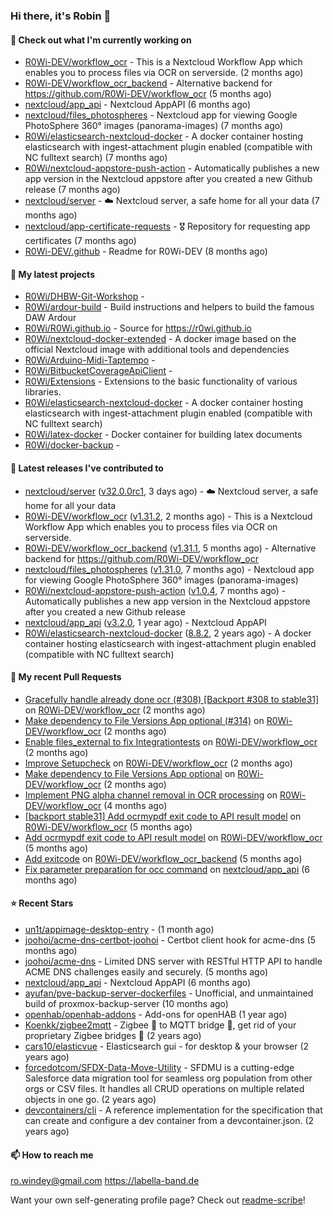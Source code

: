 ### Hi there, it's Robin 👋

#### 👷 Check out what I'm currently working on

- [R0Wi-DEV/workflow_ocr](https://github.com/R0Wi-DEV/workflow_ocr) - This is a Nextcloud Workflow App which enables you to process files via OCR on serverside. (2 months ago)
- [R0Wi-DEV/workflow_ocr_backend](https://github.com/R0Wi-DEV/workflow_ocr_backend) - Alternative backend for https://github.com/R0Wi-DEV/workflow_ocr (5 months ago)
- [nextcloud/app_api](https://github.com/nextcloud/app_api) - Nextcloud AppAPI (6 months ago)
- [nextcloud/files_photospheres](https://github.com/nextcloud/files_photospheres) - Nextcloud app for viewing Google PhotoSphere 360° images (panorama-images) (7 months ago)
- [R0Wi/elasticsearch-nextcloud-docker](https://github.com/R0Wi/elasticsearch-nextcloud-docker) - A docker container hosting elasticsearch with ingest-attachment plugin enabled (compatible with NC fulltext search) (7 months ago)
- [R0Wi/nextcloud-appstore-push-action](https://github.com/R0Wi/nextcloud-appstore-push-action) - Automatically publishes a new app version in the Nextcloud appstore after you created a new Github release (7 months ago)
- [nextcloud/server](https://github.com/nextcloud/server) - ☁️ Nextcloud server, a safe home for all your data (7 months ago)
- [nextcloud/app-certificate-requests](https://github.com/nextcloud/app-certificate-requests) - 🎖 Repository for requesting app certificates (7 months ago)
- [R0Wi-DEV/.github](https://github.com/R0Wi-DEV/.github) - Readme for R0Wi-DEV (8 months ago)

#### 🌱 My latest projects

- [R0Wi/DHBW-Git-Workshop](https://github.com/R0Wi/DHBW-Git-Workshop) - 
- [R0Wi/ardour-build](https://github.com/R0Wi/ardour-build) - Build instructions and helpers to build the famous DAW Ardour
- [R0Wi/R0Wi.github.io](https://github.com/R0Wi/R0Wi.github.io) - Source for https://r0wi.github.io
- [R0Wi/nextcloud-docker-extended](https://github.com/R0Wi/nextcloud-docker-extended) - A docker image based on the official Nextcloud image with additional tools and dependencies
- [R0Wi/Arduino-Midi-Taptempo](https://github.com/R0Wi/Arduino-Midi-Taptempo) - 
- [R0Wi/BitbucketCoverageApiClient](https://github.com/R0Wi/BitbucketCoverageApiClient) - 
- [R0Wi/Extensions](https://github.com/R0Wi/Extensions) - Extensions to the basic functionality of various libraries.
- [R0Wi/elasticsearch-nextcloud-docker](https://github.com/R0Wi/elasticsearch-nextcloud-docker) - A docker container hosting elasticsearch with ingest-attachment plugin enabled (compatible with NC fulltext search)
- [R0Wi/latex-docker](https://github.com/R0Wi/latex-docker) - Docker container for building latex documents
- [R0Wi/docker-backup](https://github.com/R0Wi/docker-backup) - 

#### 🔭 Latest releases I've contributed to

- [nextcloud/server](https://github.com/nextcloud/server) ([v32.0.0rc1](https://github.com/nextcloud/server/releases/tag/v32.0.0rc1), 3 days ago) - ☁️ Nextcloud server, a safe home for all your data
- [R0Wi-DEV/workflow_ocr](https://github.com/R0Wi-DEV/workflow_ocr) ([v1.31.2](https://github.com/R0Wi-DEV/workflow_ocr/releases/tag/v1.31.2), 2 months ago) - This is a Nextcloud Workflow App which enables you to process files via OCR on serverside.
- [R0Wi-DEV/workflow_ocr_backend](https://github.com/R0Wi-DEV/workflow_ocr_backend) ([v1.31.1](https://github.com/R0Wi-DEV/workflow_ocr_backend/releases/tag/v1.31.1), 5 months ago) - Alternative backend for https://github.com/R0Wi-DEV/workflow_ocr
- [nextcloud/files_photospheres](https://github.com/nextcloud/files_photospheres) ([v1.31.0](https://github.com/nextcloud/files_photospheres/releases/tag/v1.31.0), 7 months ago) - Nextcloud app for viewing Google PhotoSphere 360° images (panorama-images)
- [R0Wi/nextcloud-appstore-push-action](https://github.com/R0Wi/nextcloud-appstore-push-action) ([v1.0.4](https://github.com/R0Wi/nextcloud-appstore-push-action/releases/tag/v1.0.4), 7 months ago) - Automatically publishes a new app version in the Nextcloud appstore after you created a new Github release
- [nextcloud/app_api](https://github.com/nextcloud/app_api) ([v3.2.0](https://github.com/nextcloud/app_api/releases/tag/v3.2.0), 1 year ago) - Nextcloud AppAPI
- [R0Wi/elasticsearch-nextcloud-docker](https://github.com/R0Wi/elasticsearch-nextcloud-docker) ([8.8.2](https://github.com/R0Wi/elasticsearch-nextcloud-docker/releases/tag/8.8.2), 2 years ago) - A docker container hosting elasticsearch with ingest-attachment plugin enabled (compatible with NC fulltext search)

#### 🔨 My recent Pull Requests

- [Gracefully handle already done ocr (#308) [Backport #308 to stable31]](https://github.com/R0Wi-DEV/workflow_ocr/pull/319) on [R0Wi-DEV/workflow_ocr](https://github.com/R0Wi-DEV/workflow_ocr) (2 months ago)
- [Make dependency to File Versions App optional (#314)](https://github.com/R0Wi-DEV/workflow_ocr/pull/317) on [R0Wi-DEV/workflow_ocr](https://github.com/R0Wi-DEV/workflow_ocr) (2 months ago)
- [Enable files_external to fix Integrationtests](https://github.com/R0Wi-DEV/workflow_ocr/pull/316) on [R0Wi-DEV/workflow_ocr](https://github.com/R0Wi-DEV/workflow_ocr) (2 months ago)
- [Improve Setupcheck](https://github.com/R0Wi-DEV/workflow_ocr/pull/315) on [R0Wi-DEV/workflow_ocr](https://github.com/R0Wi-DEV/workflow_ocr) (2 months ago)
- [Make dependency to File Versions App optional](https://github.com/R0Wi-DEV/workflow_ocr/pull/314) on [R0Wi-DEV/workflow_ocr](https://github.com/R0Wi-DEV/workflow_ocr) (2 months ago)
- [Implement PNG alpha channel removal in OCR processing](https://github.com/R0Wi-DEV/workflow_ocr/pull/310) on [R0Wi-DEV/workflow_ocr](https://github.com/R0Wi-DEV/workflow_ocr) (4 months ago)
- [[backport stable31] Add ocrmypdf exit code to API result model](https://github.com/R0Wi-DEV/workflow_ocr/pull/306) on [R0Wi-DEV/workflow_ocr](https://github.com/R0Wi-DEV/workflow_ocr) (5 months ago)
- [Add ocrmypdf exit code to API result model](https://github.com/R0Wi-DEV/workflow_ocr/pull/302) on [R0Wi-DEV/workflow_ocr](https://github.com/R0Wi-DEV/workflow_ocr) (5 months ago)
- [Add exitcode](https://github.com/R0Wi-DEV/workflow_ocr_backend/pull/2) on [R0Wi-DEV/workflow_ocr_backend](https://github.com/R0Wi-DEV/workflow_ocr_backend) (5 months ago)
- [Fix parameter preparation for occ command](https://github.com/nextcloud/app_api/pull/518) on [nextcloud/app_api](https://github.com/nextcloud/app_api) (6 months ago)

#### ⭐ Recent Stars

- [un1t/appimage-desktop-entry](https://github.com/un1t/appimage-desktop-entry) -  (1 month ago)
- [joohoi/acme-dns-certbot-joohoi](https://github.com/joohoi/acme-dns-certbot-joohoi) - Certbot client hook for acme-dns (5 months ago)
- [joohoi/acme-dns](https://github.com/joohoi/acme-dns) - Limited DNS server with RESTful HTTP API to handle ACME DNS challenges easily and securely. (5 months ago)
- [nextcloud/app_api](https://github.com/nextcloud/app_api) - Nextcloud AppAPI (6 months ago)
- [ayufan/pve-backup-server-dockerfiles](https://github.com/ayufan/pve-backup-server-dockerfiles) - Unofficial, and unmaintained build of proxmox-backup-server (10 months ago)
- [openhab/openhab-addons](https://github.com/openhab/openhab-addons) - Add-ons for openHAB (1 year ago)
- [Koenkk/zigbee2mqtt](https://github.com/Koenkk/zigbee2mqtt) - Zigbee 🐝 to MQTT bridge 🌉, get rid of your proprietary Zigbee bridges 🔨 (2 years ago)
- [cars10/elasticvue](https://github.com/cars10/elasticvue) - Elasticsearch gui - for desktop &amp; your browser (2 years ago)
- [forcedotcom/SFDX-Data-Move-Utility](https://github.com/forcedotcom/SFDX-Data-Move-Utility) - SFDMU is a cutting-edge Salesforce data migration tool for seamless org population from other orgs or CSV files. It handles all CRUD operations on multiple related objects in one go. (2 years ago)
- [devcontainers/cli](https://github.com/devcontainers/cli) - A reference implementation for the specification that can create and configure a dev container from a devcontainer.json. (2 years ago)

#### 📫 How to reach me
[ro.windey@gmail.com](mailto:ro.windey@gmailcom)
https://labella-band.de

Want your own self-generating profile page? Check out [readme-scribe](https://github.com/muesli/readme-scribe)!